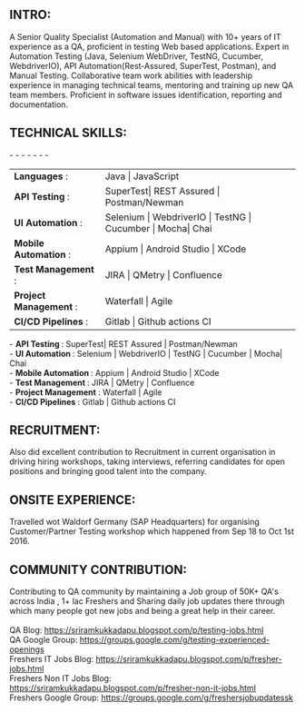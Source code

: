 ## <b>INTRO:</b><br>
A Senior Quality Specialist (Automation and Manual) with 10+ years of IT experience as a QA, proficient in testing Web based applications. Expert in Automation Testing (Java, Selenium WebDriver, TestNG, Cucumber, WebdriverIO), API Automation(Rest-Assured, SuperTest, Postman), and Manual Testing. 
Collaborative team work abilities with leadership experience in managing technical teams, mentoring and training up new QA team members. Proficient in software issues identification, reporting and documentation.


## <b>TECHNICAL SKILLS:</b> <br>
<table borders=false>
<tr>- <td><b>Languages</b> :</td> <td>Java | JavaScript </td> </tr>
<tr>- <td><b>API Testing</b> :</td> <td>SuperTest| REST Assured | Postman/Newman </td> </tr>
<tr>- <td><b>UI Automation</b> :</td> <td>Selenium | WebdriverIO | TestNG | Cucumber | Mocha| Chai </td> </tr>
<tr>- <td><b>Mobile Automation</b> :</td> <td>Appium | Android Studio | XCode </td> </tr>
<tr>- <td><b>Test Management</b> :</td> <td>JIRA | QMetry | Confluence </td> </tr>
<tr>- <td><b>Project Management</b> :</td> <td>Waterfall | Agile </td> </tr>
<tr>- <td><b>CI/CD Pipelines</b> :</td> <td>Gitlab | Github actions CI </td> </tr>
</table>
<tr>- <td><b>API Testing </b> : SuperTest| REST Assured | Postman/Newman <br>
- <b>UI Automation </b> : Selenium | WebdriverIO | TestNG | Cucumber | Mocha| Chai <br>
- <b>Mobile Automation </b> : Appium | Android Studio | XCode <br>
- <b>Test Management </b> : JIRA | QMetry | Confluence <br>
- <b>Project Management</b> : Waterfall | Agile <br>
- <b>CI/CD Pipelines</b> : Gitlab | Github actions CI <br>

## <b>RECRUITMENT:</b><br>
Also did excellent contribution to Recruitment in current organisation in driving hiring workshops, taking interviews, referring candidates for open positions and bringing good talent into the company.

## <b>ONSITE EXPERIENCE:</b><br>
Travelled wot Waldorf Germany (SAP Headquarters) for organising Customer/Partner Testing workshop which happened from Sep 18 to Oct 1st 2016.

## <b>COMMUNITY CONTRIBUTION:</b><br>
Contributing to QA community by maintaining a Job group of 50K+ QA's across India , 1+ lac Freshers and Sharing daily job updates there through which many people got new jobs and being a great help in their career.<br><br>
QA Blog: https://sriramkukkadapu.blogspot.com/p/testing-jobs.html <br>
QA Google Group: https://groups.google.com/g/testing-experienced-openings <br>
Freshers IT Jobs Blog: https://sriramkukkadapu.blogspot.com/p/fresher-jobs.html <br>
Freshers Non IT Jobs Blog: https://sriramkukkadapu.blogspot.com/p/fresher-non-it-jobs.html <br>
Freshers Google Group: https://groups.google.com/g/freshersjobupdatessk <br>